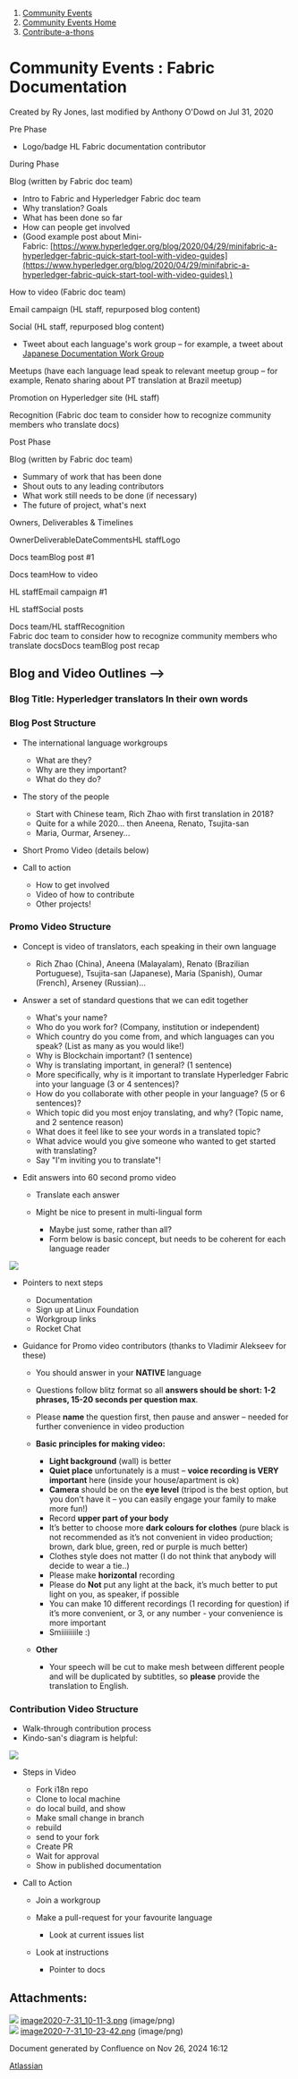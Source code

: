 1. [Community Events](index.html)
2. [Community Events Home](Community-Events-Home_21790731.html)
3. [Contribute-a-thons](Contribute-a-thons_21790837.html)

# Community Events : Fabric Documentation

Created by Ry Jones, last modified by Anthony O'Dowd on Jul 31, 2020

Pre Phase 

- Logo/badge HL Fabric documentation contributor

During Phase

Blog (written by Fabric doc team)

- Intro to Fabric and Hyperledger Fabric doc team
- Why translation? Goals
- What has been done so far
- How can people get involved
- (Good example post about Mini-Fabric: [https://www.hyperledger.org/blog/2020/04/29/minifabric-a-hyperledger-fabric-quick-start-tool-with-video-guides](https://www.hyperledger.org/blog/2020/04/29/minifabric-a-hyperledger-fabric-quick-start-tool-with-video-guides) )

How to video (Fabric doc team)

Email campaign (HL staff, repurposed blog content)

Social (HL staff, repurposed blog content)

- Tweet about each language's work group – for example, a tweet about [Japanese Documentation Work Group](https://twitter.com/Hyperledger/status/1273452122449694720)

Meetups (have each language lead speak to relevant meetup group – for example, Renato sharing about PT translation at Brazil meetup)

Promotion on Hyperledger site (HL staff)

Recognition (Fabric doc team to consider how to recognize community members who translate docs)

Post Phase

Blog (written by Fabric doc team)

- Summary of work that has been done
- Shout outs to any leading contributors
- What work still needs to be done (if necessary)
- The future of project, what's next

Owners, Deliverables &amp; Timelines

OwnerDeliverableDateCommentsHL staffLogo

Docs teamBlog post #1

Docs teamHow to video

HL staffEmail campaign #1

HL staffSocial posts 

Docs team/HL staffRecognition  
Fabric doc team to consider how to recognize community members who translate docsDocs teamBlog post recap

## Blog and Video Outlines --&gt;

### Blog Title: Hyperledger translators In their own words

### Blog Post Structure

- The international language workgroups
  
  - What are they?
  - Why are they important?
  - What do they do?
- The story of the people
  
  - Start with Chinese team, Rich Zhao with first translation in 2018?
  - Quite for a while 2020... then Aneena, Renato, Tsujita-san
  - Maria, Ourmar, Arseney...
- Short Promo Video (details below)
- Call to action
  
  - How to get involved
  - Video of how to contribute
  - Other projects!

### Promo Video Structure

- Concept is video of translators, each speaking in their own language
  
  - Rich Zhao (China), Aneena (Malayalam), Renato (Brazilian Portuguese), Tsujita-san (Japanese), Maria (Spanish), Oumar (French), Arseney (Russian)...
- Answer a set of standard questions that we can edit together
  
  - What's your name?
  - Who do you work for? (Company, institution or independent)
  - Which country do you come from, and which languages can you speak? (List as many as you would like!)
  - Why is Blockchain important? (1 sentence)
  - Why is translating important, in general? (1 sentence)
  - More specifically, why is it important to translate Hyperledger Fabric into your language (3 or 4 sentences)?
  - How do you collaborate with other people in your language? (5 or 6 sentences)?
  - Which topic did you most enjoy translating, and why? (Topic name, and 2 sentence reason)
  - What does it feel like to see your words in a translated topic?
  - What advice would you give someone who wanted to get started with translating?
  - Say "I'm inviting you to translate"!
- Edit answers into 60 second promo video
  
  - Translate each answer
  - Might be nice to present in multi-lingual form
    
    - Maybe just some, rather than all?
    - Form below is basic concept, but needs to be coherent for each language reader

<!--THE END-->

![](attachments/21791681/21791782.png?height=250)

- Pointers to next steps
  
  - Documentation
  - Sign up at Linux Foundation
  - Workgroup links
  - Rocket Chat
- Guidance for Promo video contributors (thanks to Vladimir Alekseev for these)
  
  - You should answer in your **NATIVE** language
  - Questions follow blitz format so all **answers should be short: 1-2 phrases, 15-20 seconds per question max**.
  - Please **name** the question first, then pause and answer – needed for further convenience in video production
  - **Basic principles for making video:**
    
    - **Light background** (wall) is better
    - **Quiet place** unfortunately is a must – **voice recording is VERY important** here (inside your house/apartment is ok)
    - **Camera** should be on the **eye level** (tripod is the best option, but you don’t have it – you can easily engage your family to make more fun!)
    - Record **upper part of your body**
    - It’s better to choose more **dark colours for clothes** (pure black is not recommended as it’s not convenient in video production; brown, dark blue, green, red or purple is much better)
    - Clothes style does not matter (I do not think that anybody will decide to wear a tie..)
    - Please make **horizontal** recording
    - Please do **Not** put any light at the back, it’s much better to put light on you, as speaker, if possible
    - You can make 10 different recordings (1 recording for question) if it’s more convenient, or 3, or any number - your convenience is more important
    - Smiiiiiiiile :)
  - **Other**
    
    - Your speech will be cut to make mesh between different people and will be duplicated by subtitles, so **please** provide the translation to English.

### Contribution Video Structure

- Walk-through contribution process
- Kindo-san's diagram is helpful:

<!--THE END-->

![](attachments/21791681/21791785.png?height=250)

- Steps in Video
  
  - Fork i18n repo
  - Clone to local machine
  - do local build, and show
  - Make small change in branch
  - rebuild
  - send to your fork
  - Create PR
  - Wait for approval
  - Show in published documentation
- Call to Action
  
  - Join a workgroup
  - Make a pull-request for your favourite language
    
    - Look at current issues list
  - Look at instructions
    
    - Pointer to docs

## Attachments:

![](images/icons/bullet_blue.gif) [image2020-7-31\_10-11-3.png](attachments/21791681/21791782.png) (image/png)  
![](images/icons/bullet_blue.gif) [image2020-7-31\_10-23-42.png](attachments/21791681/21791785.png) (image/png)

Document generated by Confluence on Nov 26, 2024 16:12

[Atlassian](http://www.atlassian.com/)
